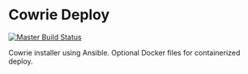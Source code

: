# Cowrie Deploy

[![Master Build Status](https://travis-ci.org/CommunityHoneyNetwork/cowrie.svg?branch=master)](https://travis-ci.org/CommunityHoneyNetwork/cowrie)

Cowrie installer using Ansible.  Optional Docker files for containerized deploy.
